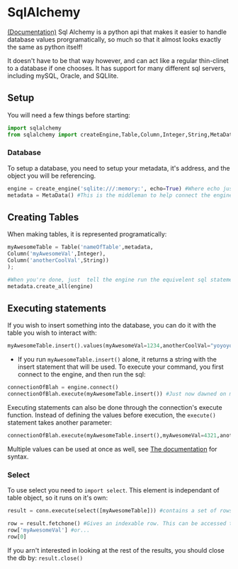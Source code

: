 SqlAlchemy
==========
[(Documentation)](https://docs.sqlalchemy.org/en/latest/core/tutorial.html)
Sql Alchemy is a python api that makes it easier to handle database values prorgramatically, so much so that it almost looks exactly the same as python itself!

It doesn't have to be that way however, and can act like a regular thin-clinet to a database if one chooses. It has support for many different sql servers, including mySQL, Oracle, and SQLlite.

## Setup
You will need a few things before starting:
```py
import sqlalchemy
from sqlalchemy import createEngine,Table,Column,Integer,String,MetaData,ForeignKey
```

### Database
To setup a database, you need to setup your metadata, it's address, and the object you will be referencing.
```py
engine = create_engine('sqlite:///:memory:', echo=True) #Where echo just prints out the associated sql commands.
metadata = MetaData() #This is the middleman to help connect the engine with the table obejcts down the road.
```

## Creating Tables
When making tables, it is represented programatically:
```py
myAwesomeTable = Table('nameOfTable',metadata,
Column('myAwesomeVal',Integer),
Column('anotherCoolVal',String))
);

#When you're done, just  tell the engine run the equivelent sql statements:
metadata.create_all(engine)
```
## Executing statements

If you wish to insert something into the database, you can do it with the table you wish to interact with:
```py
myAwesomeTable.insert().values(myAwesomeVal=1234,anotherCoolVal="yoyoyo")
```
* If you run `myAwesomeTable.insert()` alone, it returns a string with the insert statement that will be used.
To execute your command, you first connect to the engine, and then run the sql:
```py
connectionOfBlah = engine.connect()
connectionOfBlah.execute(myAwesomeTable.insert()) #Just now dawned on me that it's executing that returned sql statement...
```

Executing statements can also be done through the connection's execute function. Instead of defining the values before execution, the `execute()` statement takes another parameter:
```py
connectionOfBlah.execute(myAwesomeTable.insert(),myAwesomeVal=4321,anotherCoolVal="hihihihi") 
```
Multiple values can be used at once as well, see [The documentation](https://docs.sqlalchemy.org/en/latest/core/tutorial.html#executing-multiple-statements) for syntax.

### Select
To use select you need to `import select`. This element is independant of table object, so it runs on it's own:
```py
result = conn.execute(select([myAwesomeTable])) #contains a set of rows that can be indexed, or called via dictionary.

row = result.fetchone() #Gives an indexable row. This can be accessed through:
row['myAwesomeVal'] #or...
row[0]
```

If you arn't interested in looking at the rest of the results, you should close the db by: `result.close()`

